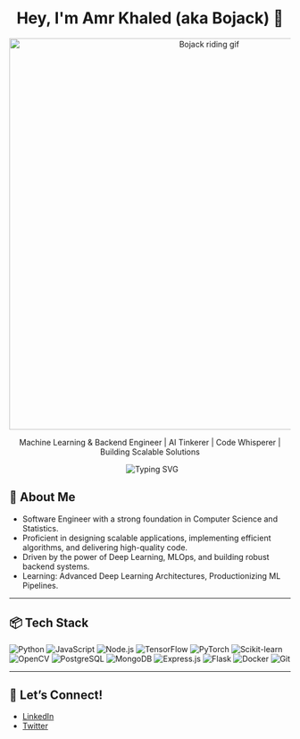 <h1 align="center">Hey, I'm Amr Khaled (aka Bojack) 🐴</h1>
<p align="center">
  <img src="https://i.pinimg.com/originals/4c/d6/ea/4cd6eaa599851725aa5a195d162fb20d.gif" alt="Bojack riding gif" width="700" />
</p>
<p align="center">Machine Learning & Backend Engineer | AI Tinkerer | Code Whisperer | Building Scalable Solutions </p>

<p align="center">
  <img src="https://readme-typing-svg.demolab.com?font=Fira+Code&pause=1000&center=true&width=800&lines=Exploring+the+intersection+of+AI+and+scalable+systems...;...one+clean+code+commit+at+a+time.;Building+intelligent+applications+for+real-world+impact.;Constantly+learning,+growing,+and+breaking+the+occasional+build." alt="Typing SVG" />
</p>

## 🧠 About Me

- Software Engineer with a strong foundation in Computer Science and Statistics.
- Proficient in designing scalable applications, implementing efficient algorithms, and delivering high-quality code.
- Driven by the power of Deep Learning, MLOps, and building robust backend systems.
- Learning: Advanced Deep Learning Architectures, Productionizing ML Pipelines.

---


## 📦 Tech Stack

![Python](https://img.shields.io/badge/Python-3776AB?style=flat&logo=python&logoColor=white)
![JavaScript](https://img.shields.io/badge/JavaScript-F7DF1E?style=flat&logo=javascript&logoColor=black)
![Node.js](https://img.shields.io/badge/Node.js-339933?style=flat&logo=nodedotjs&logoColor=white)
![TensorFlow](https://img.shields.io/badge/TensorFlow-FF6F00?style=flat&logo=tensorflow&logoColor=white)
![PyTorch](https://img.shields.io/badge/PyTorch-EE4C2C?style=flat&logo=pytorch&logoColor=white)
![Scikit-learn](https://img.shields.io/badge/scikit--learn-%23F7931E.svg?style=flat&logo=scikit-learn&logoColor=white)
![OpenCV](https://img.shields.io/badge/OpenCV-%2327AE60.svg?style=flat&logo=opencv&logoColor=white)
![PostgreSQL](https://img.shields.io/badge/PostgreSQL-4169E1?style=flat&logo=postgresql&logoColor=white)
![MongoDB](https://img.shields.io/badge/MongoDB-%234ea94b.svg?style=flat&logo=mongodb&logoColor=white)
![Express.js](https://img.shields.io/badge/Express.js-%23000000.svg?style=flat&logo=express&logoColor=%23fff)
![Flask](https://img.shields.io/badge/Flask-%23000.svg?style=flat&logo=flask&logoColor=%23fff)
![Docker](https://img.shields.io/badge/Docker-%230db7ed.svg?style=flat&logo=docker&logoColor=white)
![Git](https://img.shields.io/badge/Git-F05032?style=flat&logo=git&logoColor=white)

---

## 🤝 Let’s Connect!

- [LinkedIn](https://www.linkedin.com/in/amr-khaled-b413081aa/)
- [Twitter](#)
